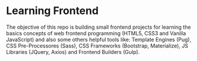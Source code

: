 # Learning Frontend

The objective of this repo is building small frontend projects for learning the basics concepts of web frontend programming (HTML5, CSS3 and Vanilla JavaScript) and also some others helpful tools like: Template Engines (Pug), CSS Pre-Processores (Sass), CSS Frameworks (Bootstrap, Materialize), JS Libraries (JQuery, Axios) and Frontend Builders (Gulp).
